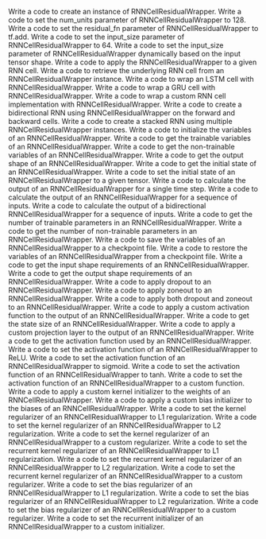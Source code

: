 Write a code to create an instance of RNNCellResidualWrapper.
Write a code to set the num_units parameter of RNNCellResidualWrapper to 128.
Write a code to set the residual_fn parameter of RNNCellResidualWrapper to tf.add.
Write a code to set the input_size parameter of RNNCellResidualWrapper to 64.
Write a code to set the input_size parameter of RNNCellResidualWrapper dynamically based on the input tensor shape.
Write a code to apply the RNNCellResidualWrapper to a given RNN cell.
Write a code to retrieve the underlying RNN cell from an RNNCellResidualWrapper instance.
Write a code to wrap an LSTM cell with RNNCellResidualWrapper.
Write a code to wrap a GRU cell with RNNCellResidualWrapper.
Write a code to wrap a custom RNN cell implementation with RNNCellResidualWrapper.
Write a code to create a bidirectional RNN using RNNCellResidualWrapper on the forward and backward cells.
Write a code to create a stacked RNN using multiple RNNCellResidualWrapper instances.
Write a code to initialize the variables of an RNNCellResidualWrapper.
Write a code to get the trainable variables of an RNNCellResidualWrapper.
Write a code to get the non-trainable variables of an RNNCellResidualWrapper.
Write a code to get the output shape of an RNNCellResidualWrapper.
Write a code to get the initial state of an RNNCellResidualWrapper.
Write a code to set the initial state of an RNNCellResidualWrapper to a given tensor.
Write a code to calculate the output of an RNNCellResidualWrapper for a single time step.
Write a code to calculate the output of an RNNCellResidualWrapper for a sequence of inputs.
Write a code to calculate the output of a bidirectional RNNCellResidualWrapper for a sequence of inputs.
Write a code to get the number of trainable parameters in an RNNCellResidualWrapper.
Write a code to get the number of non-trainable parameters in an RNNCellResidualWrapper.
Write a code to save the variables of an RNNCellResidualWrapper to a checkpoint file.
Write a code to restore the variables of an RNNCellResidualWrapper from a checkpoint file.
Write a code to get the input shape requirements of an RNNCellResidualWrapper.
Write a code to get the output shape requirements of an RNNCellResidualWrapper.
Write a code to apply dropout to an RNNCellResidualWrapper.
Write a code to apply zoneout to an RNNCellResidualWrapper.
Write a code to apply both dropout and zoneout to an RNNCellResidualWrapper.
Write a code to apply a custom activation function to the output of an RNNCellResidualWrapper.
Write a code to get the state size of an RNNCellResidualWrapper.
Write a code to apply a custom projection layer to the output of an RNNCellResidualWrapper.
Write a code to get the activation function used by an RNNCellResidualWrapper.
Write a code to set the activation function of an RNNCellResidualWrapper to ReLU.
Write a code to set the activation function of an RNNCellResidualWrapper to sigmoid.
Write a code to set the activation function of an RNNCellResidualWrapper to tanh.
Write a code to set the activation function of an RNNCellResidualWrapper to a custom function.
Write a code to apply a custom kernel initializer to the weights of an RNNCellResidualWrapper.
Write a code to apply a custom bias initializer to the biases of an RNNCellResidualWrapper.
Write a code to set the kernel regularizer of an RNNCellResidualWrapper to L1 regularization.
Write a code to set the kernel regularizer of an RNNCellResidualWrapper to L2 regularization.
Write a code to set the kernel regularizer of an RNNCellResidualWrapper to a custom regularizer.
Write a code to set the recurrent kernel regularizer of an RNNCellResidualWrapper to L1 regularization.
Write a code to set the recurrent kernel regularizer of an RNNCellResidualWrapper to L2 regularization.
Write a code to set the recurrent kernel regularizer of an RNNCellResidualWrapper to a custom regularizer.
Write a code to set the bias regularizer of an RNNCellResidualWrapper to L1 regularization.
Write a code to set the bias regularizer of an RNNCellResidualWrapper to L2 regularization.
Write a code to set the bias regularizer of an RNNCellResidualWrapper to a custom regularizer.
Write a code to set the recurrent initializer of an RNNCellResidualWrapper to a custom initializer.